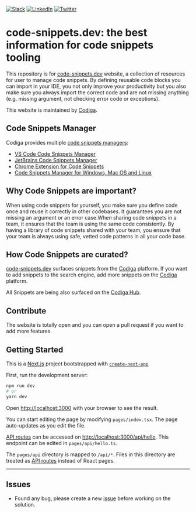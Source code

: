 

[![Slack](https://img.shields.io/badge/Slack-@codigahq.svg?logo=slack)](https://join.slack.com/t/codigahq/shared_invite/zt-9hvmfwie-9BUVFwZDwvpIGlkHv2mzYQ)
[![LinkedIn](https://img.shields.io/badge/LinkedIn-Codiga-blue?logo=linkedin&logoColor=blue&color=darkcyan)](https://www.linkedin.com/company/codigahq/)
[![Twitter](https://img.shields.io/badge/Twitter-getcodiga-blue?logo=twitter&logoColor=blue&color=blue)](https://twitter.com/getcodiga)

# code-snippets.dev: the best information for code snippets tooling

This repository is for [code-snippets.dev](https://www.code-snippets.dev/) website, a collection of resources for user to manage code snippets.
By defining reusable code blocks you can import in your IDE, you not only improve your productivity but you also make sure you always import the correct code and are not missing anything (e.g. missing argument, not checking error code or exceptions).

This website is maintained by [Codiga](https://www.codiga.io).

## Code Snippets Manager

Codiga provides multiple [code snippets managers](https://www.codiga.io/coding-assistant/):

 * [VS Code Code Snippets Manager](https://github.com/codiga/vscode-plugin)
 * [JetBrains Code Snippets Manager](https://github.com/codiga/jetbrains-plugin)
 * [Chrome Extension for Code Snippets](https://github.com/codiga/chrome-extension)
 * [Code Snippets Manager for Windows, Mac OS and Linux](https://github.com/codiga/code-snippets-manager)

## Why Code Snippets are important?

When using code snippets for yourself, you make sure you define code once and reuse it correctly in other codebases. It guarantees you are not missing an argument or an error case.When sharing code snippets in a team, it ensures that the team is using the same code consistently. By having a library of code snippets shared with your team, you ensure that your team is always using safe, vetted code patterns in all your code base.

## How Code Snippets are curated?

[code-snippets.dev](https://www.code-snippets.dev/) surfaces snippets from the [Codiga](https://www.codiga.io) platform. If you want to add
snippets to the search engine, add more snippets on the [Codiga](https://www.codiga.io) platform.

All Snippets are being also surfaced on the [Codiga Hub](https://app.codiga.io/hub).

## Contribute

The website is totally open and you can open a pull request if you want to add more features.

## Getting Started

This is a [Next.js](https://nextjs.org/) project bootstrapped with [`create-next-app`](https://github.com/vercel/next.js/tree/canary/packages/create-next-app).

First, run the development server:

```bash
npm run dev
# or
yarn dev
```

Open [http://localhost:3000](http://localhost:3000) with your browser to see the result.

You can start editing the page by modifying `pages/index.tsx`. The page auto-updates as you edit the file.

[API routes](https://nextjs.org/docs/api-routes/introduction) can be accessed on [http://localhost:3000/api/hello](http://localhost:3000/api/hello). This endpoint can be edited in `pages/api/hello.ts`.

The `pages/api` directory is mapped to `/api/*`. Files in this directory are treated as [API routes](https://nextjs.org/docs/api-routes/introduction) instead of React pages.

---

## Issues

- Found any bug, please create a new [issue](https://github.com/codiga/code-snippets.dev/issues) before working on the solution.
